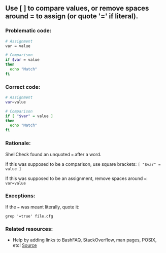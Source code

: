 ## Use [ ] to compare values, or remove spaces around = to assign (or quote '=' if literal).

### Problematic code:

```sh
# Assignment
var = value

# Comparison
if $var = value
then
  echo "Match"
fi
```

### Correct code:

```sh
# Assignment
var=value

# Comparison
if [ "$var" = value ]
then
  echo "Match"
fi
```

### Rationale:

ShellCheck found an unquoted `=` after a word.

If this was supposed to be a comparison, use square brackets: `[ "$var" = value ]`

If this was supposed to be an assignment, remove spaces around `=`: `var=value`

### Exceptions:

If the `=` was meant literally, quote it:

    grep '=true' file.cfg

### Related resources:

* Help by adding links to BashFAQ, StackOverflow, man pages, POSIX, etc!
[Source](https://github.com/koalaman/shellcheck/wiki/SC2283)

